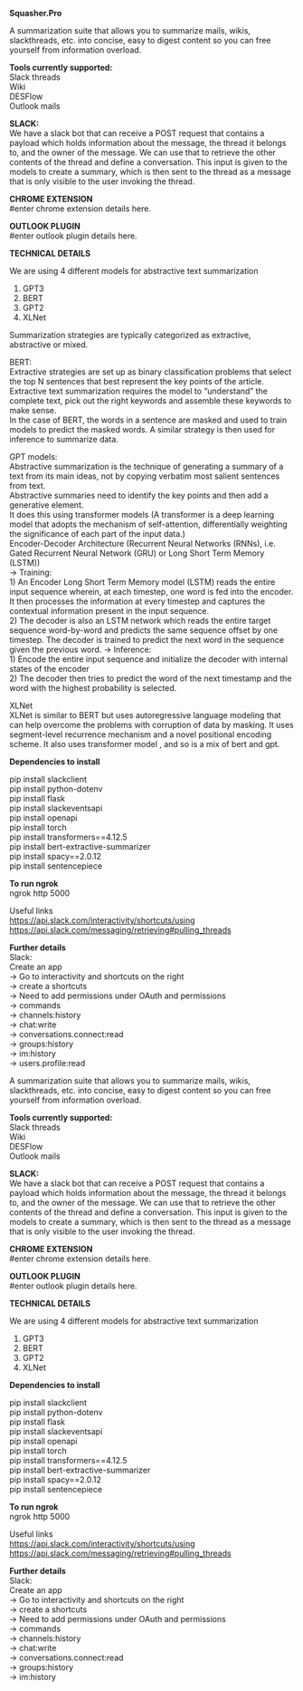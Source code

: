 **Squasher.Pro**

A summarization suite that allows you to summarize mails, wikis, slackthreads, etc. into concise, easy to digest content so you can free yourself from information overload.

**Tools currently supported:** \
Slack threads \
Wiki \
DESFlow \
Outlook mails

**SLACK:** \
We have a slack bot that can receive a POST request that contains a payload which holds information about the message, the thread it belongs to, and the owner of the message.
We can use that to retrieve the other contents of the thread and define a conversation. This input is given to the models to create a summary, which is then sent to the thread as a message that is only visible to the user invoking the thread.

**CHROME EXTENSION** \
#enter chrome extension details here.

**OUTLOOK PLUGIN** \
#enter outlook plugin details here.


**TECHNICAL DETAILS**

We are using 4 different models for abstractive text summarization 
1) GPT3 
2) BERT 
3) GPT2 
4) XLNet 

Summarization strategies are typically categorized as extractive, abstractive or mixed.

BERT: \
Extractive strategies are set up as binary classification problems that select the top N sentences that best represent the key points of the article. \
Extractive text summarization requires the model to “understand” the complete text, pick out the right keywords and assemble these keywords to make sense. \
In the case of BERT, the words in a sentence are masked and used to train models to predict the masked words. A similar strategy is then used for inference to summarize data.

GPT models: \
Abstractive summarization is the technique of generating a summary of a text from its main ideas, not by copying verbatim most salient sentences from text. \
Abstractive summaries need to identify the key points and then add a generative element. \
It does this using transformer models (A transformer is a deep learning model that adopts the mechanism of self-attention, differentially weighting the significance of each part of the input data.) \
Encoder-Decoder Architecture  (Recurrent Neural Networks (RNNs), i.e. Gated Recurrent Neural Network (GRU) or Long Short Term Memory (LSTM)) \
	-> Training: \
		1) An Encoder Long Short Term Memory model (LSTM) reads the entire input sequence wherein, at each timestep, one word is fed into the encoder. It then processes the information at every timestep and captures the contextual information present in the input sequence. \
		2) The decoder is also an LSTM network which reads the entire target sequence word-by-word and predicts the same sequence offset by one timestep. The decoder is trained to predict the next word in the sequence given the previous word. 
	-> Inference: \
		1) Encode the entire input sequence and initialize the decoder with internal states of the encoder \
		2) The decoder then tries to predict the word of the next timestamp and the word with the highest probability is selected. 

XLNet \
XLNet is similar to BERT but uses autoregressive language modeling that can help overcome the problems with corruption of data by masking. It uses segment-level recurrence mechanism and a novel positional encoding scheme. It also uses transformer model , and so is a mix of bert and gpt.


**Dependencies to install**

pip install slackclient \
pip install python-dotenv \
pip install flask \
pip install slackeventsapi \
pip install openapi \
pip install torch \
pip install transformers==4.12.5 \
pip install bert-extractive-summarizer \
pip install spacy==2.0.12 \
pip install sentencepiece 


**To run ngrok** \
ngrok http 5000

Useful links \
https://api.slack.com/interactivity/shortcuts/using \
https://api.slack.com/messaging/retrieving#pulling_threads

**Further details** \
Slack: \
Create an app \
    -> Go to interactivity and shortcuts on the right \
    -> create a shortcuts \
    -> Need to add permissions under OAuth and permissions \
        -> commands \
        -> channels:history \
        -> chat:write \
        -> conversations.connect:read \
        -> groups:history \
        -> im:history \
        -> users.profile:read


A summarization suite that allows you to summarize mails, wikis, slackthreads, etc. into concise, easy to digest content so you can free yourself from information overload.

**Tools currently supported:** \
Slack threads \
Wiki \
DESFlow \
Outlook mails

**SLACK:** \
We have a slack bot that can receive a POST request that contains a payload which holds information about the message, the thread it belongs to, and the owner of the message.
We can use that to retrieve the other contents of the thread and define a conversation. This input is given to the models to create a summary, which is then sent to the thread as a message that is only visible to the user invoking the thread.

**CHROME EXTENSION** \
#enter chrome extension details here.

**OUTLOOK PLUGIN** \
#enter outlook plugin details here.


**TECHNICAL DETAILS**

We are using 4 different models for abstractive text summarization 
1) GPT3 
2) BERT 
3) GPT2 
4) XLNet 



**Dependencies to install**

pip install slackclient \
pip install python-dotenv \
pip install flask \
pip install slackeventsapi \
pip install openapi \
pip install torch \
pip install transformers==4.12.5 \
pip install bert-extractive-summarizer \
pip install spacy==2.0.12 \
pip install sentencepiece 


**To run ngrok** \
ngrok http 5000

Useful links \
https://api.slack.com/interactivity/shortcuts/using \
https://api.slack.com/messaging/retrieving#pulling_threads

**Further details** \
Slack: \
Create an app \
    -> Go to interactivity and shortcuts on the right \
    -> create a shortcuts \
    -> Need to add permissions under OAuth and permissions \
        -> commands \
        -> channels:history \
        -> chat:write \
        -> conversations.connect:read \
        -> groups:history \
        -> im:history 
